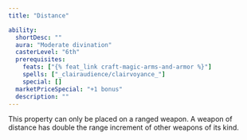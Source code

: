 ```yaml
---
title: "Distance"

ability:
  shortDesc: ""
  aura: "Moderate divination"
  casterLevel: "6th"
  prerequisites:
    feats: ["{% feat_link craft-magic-arms-and-armor %}"]
    spells: ["_clairaudience/clairvoyance_"]
    special: []
  marketPriceSpecial: "+1 bonus"
  description: ""
---
```

This property can only be placed on a ranged weapon. A weapon of distance has double the range increment of other weapons of its kind.


